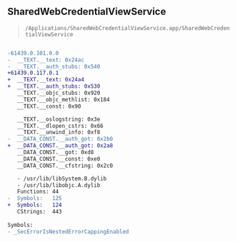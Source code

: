 ## SharedWebCredentialViewService

> `/Applications/SharedWebCredentialViewService.app/SharedWebCredentialViewService`

```diff

-61439.0.101.0.0
-  __TEXT.__text: 0x24ac
-  __TEXT.__auth_stubs: 0x540
+61439.0.117.0.1
+  __TEXT.__text: 0x24a4
+  __TEXT.__auth_stubs: 0x530
   __TEXT.__objc_stubs: 0x920
   __TEXT.__objc_methlist: 0x184
   __TEXT.__const: 0x90

   __TEXT.__oslogstring: 0x3e
   __TEXT.__dlopen_cstrs: 0x66
   __TEXT.__unwind_info: 0xf8
-  __DATA_CONST.__auth_got: 0x2b0
+  __DATA_CONST.__auth_got: 0x2a8
   __DATA_CONST.__got: 0xd8
   __DATA_CONST.__const: 0xe0
   __DATA_CONST.__cfstring: 0x2c0

   - /usr/lib/libSystem.B.dylib
   - /usr/lib/libobjc.A.dylib
   Functions: 44
-  Symbols:   125
+  Symbols:   124
   CStrings:  443
 
Symbols:
- _SecErrorIsNestedErrorCappingEnabled

```
